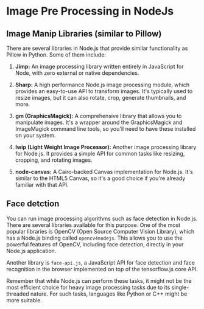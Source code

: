 # Image Pre Processing in NodeJs

## Image Manip Libraries (similar to Pillow)

There are several libraries in Node.js that provide similar functionality as Pillow in Python. Some of them include:

1. **Jimp:** An image processing library written entirely in JavaScript for Node, with zero external or native dependencies.

2. **Sharp:** A high performance Node.js image processing module, which provides an easy-to-use API to transform images. It's typically used to resize images, but it can also rotate, crop, generate thumbnails, and more.

3. **gm (GraphicsMagick):** A comprehensive library that allows you to manipulate images. It's a wrapper around the GraphicsMagick and ImageMagick command line tools, so you'll need to have these installed on your system.

4. **lwip (Light Weight Image Processor):** Another image processing library for Node.js. It provides a simple API for common tasks like resizing, cropping, and rotating images.

5. **node-canvas:** A Cairo-backed Canvas implementation for Node.js. It's similar to the HTML5 Canvas, so it's a good choice if you're already familiar with that API.

## Face detction 

You can run image processing algorithms such as face detection in Node.js. There are several libraries available for this purpose. One of the most popular libraries is OpenCV (Open Source Computer Vision Library), which has a Node.js binding called `opencv4nodejs`. This allows you to use the powerful features of OpenCV, including face detection, directly in your Node.js application. 

Another library is `face-api.js`, a JavaScript API for face detection and face recognition in the browser implemented on top of the tensorflow.js core API.

Remember that while Node.js can perform these tasks, it might not be the most efficient choice for heavy image processing tasks due to its single-threaded nature. For such tasks, languages like Python or C++ might be more suitable.